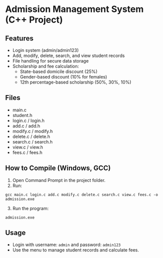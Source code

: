# Admission Management System (C++ Project)

## Features
- Login system (admin/admin123)
- Add, modify, delete, search, and view student records
- File handling for secure data storage
- Scholarship and fee calculation:
  - State-based domicile discount (25%)
  - Gender-based discount (10% for females)
  - 12th percentage-based scholarship (50%, 30%, 10%)

## Files
- main.c
- student.h
- login.c / login.h
- add.c / add.h
- modify.c / modify.h
- delete.c / delete.h
- search.c / search.h
- view.c / view.h
- fees.c / fees.h

## How to Compile (Windows, GCC)

1. Open Command Prompt in the project folder.
2. Run:

```
gcc main.c login.c add.c modify.c delete.c search.c view.c fees.c -o admission.exe
```

3. Run the program:

```
admission.exe
```

## Usage
- Login with username: `admin` and password: `admin123`
- Use the menu to manage student records and calculate fees. 